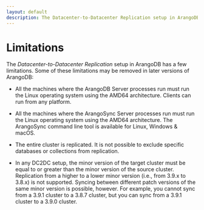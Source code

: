 ```yaml
---
layout: default
description: The Datacenter-to-Datacenter Replication setup in ArangoDB has a few limitations
---
```

Limitations
===========

The _Datacenter-to-Datacenter Replication_ setup in ArangoDB has a few limitations.
Some of these limitations may be removed in later versions of ArangoDB:

- All the machines where the ArangoDB Server processes run must run the Linux
  operating system using the AMD64 architecture. Clients can run from any platform.

- All the machines where the ArangoSync Server processes run must run the Linux
  operating system using the AMD64 architecture.
  The ArangoSync command line tool is available for Linux, Windows & macOS.

- The entire cluster is replicated. It is not possible to exclude specific
  databases or collections from replication.

- In any DC2DC setup, the minor version of the target cluster must be equal to
  or greater than the minor version of the source cluster. Replication from a higher to a 
  lower minor version (i.e., from 3.9.x to 3.8.x) is not supported.
  Syncing between different patch versions of the same minor version is possible, however.
  For example, you cannot sync from a 3.9.1 cluster to a 3.8.7 cluster, but
  you can sync from a 3.9.1 cluster to a 3.9.0 cluster.
